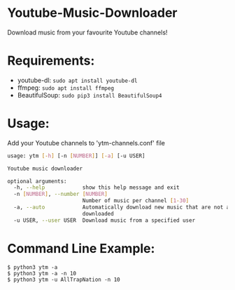 # Youtube-Music-Downloader

Download music from your favourite Youtube channels!

# Requirements:
- youtube-dl: ```sudo apt install youtube-dl```
- ffmpeg: ```sudo apt install ffmpeg```
- BeautifulSoup: ```sudo pip3 install BeautifulSoup4```

# Usage: 
  Add your Youtube channels to 'ytm-channels.conf' file
```bash
usage: ytm [-h] [-n [NUMBER]] [-a] [-u USER]

Youtube music downloader

optional arguments:
  -h, --help            show this help message and exit
  -n [NUMBER], --number [NUMBER]
                        Number of music per channel [1-30]
  -a, --auto            Automatically download new music that are not already
                        downloaded
  -u USER, --user USER  Download music from a specified user
```

# Command Line Example:
    $ python3 ytm -a
    $ python3 ytm -a -n 10
    $ python3 ytm -u AllTrapNation -n 10
